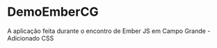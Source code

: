DemoEmberCG
===========

A aplicação feita durante o encontro de Ember JS em Campo Grande - Adicionado CSS
